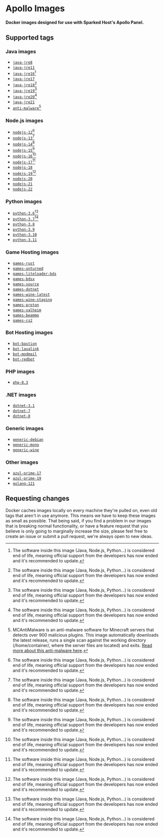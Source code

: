 # Apollo Images

#### Docker images designed for use with Sparked Host's Apollo Panel.

## Supported tags

### Java images

- [`java-jre8`](https://github.com/sparkedhost/images/blob/main/java/java-jre8/Dockerfile)
- [`java-jre11`](https://github.com/sparkedhost/images/blob/main/java/java-jre11/Dockerfile)
- [`java-jre16`](https://github.com/sparkedhost/images/blob/main/java/java-jre16/Dockerfile)[^eol]
- [`java-jre17`](https://github.com/sparkedhost/images/blob/main/java/java-jre17/Dockerfile)
- [`java-jre18`](https://github.com/sparkedhost/images/blob/main/java/java-jre18/Dockerfile)[^eol]
- [`java-jre19`](https://github.com/sparkedhost/images/blob/main/java/java-jre19/Dockerfile)[^eol]
- [`java-jre20`](https://github.com/sparkedhost/images/blob/main/java/java-jre20/Dockerfile)[^eol]
- [`java-jre21`](https://github.com/sparkedhost/images/blob/main/java/java-jre21/Dockerfile)
- [`anti-malware`](https://github.com/sparkedhost/images/blob/main/java/anti-malware/Dockerfile)[^antimalware]

### Node.js images

- [`nodejs-12`](https://github.com/sparkedhost/images/blob/main/nodejs/nodejs-12/Dockerfile)[^eol]
- [`nodejs-13`](https://github.com/sparkedhost/images/blob/main/nodejs/nodejs-13/Dockerfile)[^eol]
- [`nodejs-14`](https://github.com/sparkedhost/images/blob/main/nodejs/nodejs-14/Dockerfile)[^eol]
- [`nodejs-15`](https://github.com/sparkedhost/images/blob/main/nodejs/nodejs-15/Dockerfile)[^eol]
- [`nodejs-16`](https://github.com/sparkedhost/images/blob/main/nodejs/nodejs-16/Dockerfile)[^eol]
- [`nodejs-17`](https://github.com/sparkedhost/images/blob/main/nodejs/nodejs-17/Dockerfile)[^eol]
- [`nodejs-18`](https://github.com/sparkedhost/images/blob/main/nodejs/nodejs-18/Dockerfile)
- [`nodejs-19`](https://github.com/sparkedhost/images/blob/main/nodejs/nodejs-19/Dockerfile)[^eol]
- [`nodejs-20`](https://github.com/sparkedhost/images/blob/main/nodejs/nodejs-20/Dockerfile)
- [`nodejs-21`](https://github.com/sparkedhost/images/blob/main/nodejs/nodejs-21/Dockerfile)
- [`nodejs-22`](https://github.com/sparkedhost/images/blob/main/nodejs/nodejs-22/Dockerfile)

### Python images

- [`python-3.6`](https://github.com/sparkedhost/images/blob/main/python/python-3.6/Dockerfile)[^eol]
- [`python-3.7`](https://github.com/sparkedhost/images/blob/main/python/python-3.7/Dockerfile)[^eol]
- [`python-3.8`](https://github.com/sparkedhost/images/blob/main/python/python-3.8/Dockerfile)
- [`python-3.9`](https://github.com/sparkedhost/images/blob/main/python/python-3.9/Dockerfile)
- [`python-3.10`](https://github.com/sparkedhost/images/blob/main/python/python-3.10/Dockerfile)
- [`python-3.11`](https://github.com/sparkedhost/images/blob/main/python/python-3.11/Dockerfile)

### Game Hosting images

- [`games-rust`](https://github.com/sparkedhost/images/blob/main/games/rust/Dockerfile)
- [`games-unturned`](https://github.com/sparkedhost/images/blob/main/games/unturned/Dockerfile)
- [`games-liteloader-bds`](https://github.com/sparkedhost/images/blob/main/games/liteloader-bds/Dockerfile)
- [`games-bdsx`](https://github.com/sparkedhost/images/blob/main/games/bdsx/Dockerfile)
- [`games-source`](https://github.com/sparkedhost/images/blob/main/games/source/Dockerfile)
- [`games-dotnet`](https://github.com/sparkedhost/images/blob/main/games/dotnet/Dockerfile)
- [`games-wine-latest`](https://github.com/sparkedhost/images/blob/main/games/wine-latest/Dockerfile)
- [`games-wine-staging`](https://github.com/sparkedhost/images/blob/main/games/wine-staging/Dockerfile)
- [`games-proton`](https://github.com/sparkedhost/images/blob/main/games/proton/Dockerfile)
- [`games-valheim`](https://github.com/sparkedhost/images/blob/main/games/valheim/Dockerfile)
- [`games-beammp`](https://github.com/sparkedhost/images/blob/main/games/beammp/Dockerfile)
- [`games-cs2`](https://github.com/sparkedhost/images/blob/main/games/cs2/Dockerfile)

### Bot Hosting images

- [`bot-bastion`](https://github.com/sparkedhost/images/blob/main/bot/bastion/Dockerfile)
- [`bot-lavalink`](https://github.com/sparkedhost/images/blob/main/bot/lavalink/Dockerfile)
- [`bot-modmail`](https://github.com/sparkedhost/images/blob/main/bot/modmail/Dockerfile)
- [`bot-redbot`](https://github.com/sparkedhost/images/blob/main/bot/redbot/Dockerfile)

### PHP images

- [`php-8.3`](https://github.com/sparkedhost/images/blob/main/php/php-8.3/Dockerfile)

### .NET images

- [`dotnet-3.1`](https://github.com/sparkedhost/images/blob/main/dotnet/dotnet-3.1/Dockerfile)
- [`dotnet-7`](https://github.com/sparkedhost/images/blob/main/dotnet/dotnet-7/Dockerfile)
- [`dotnet-8`](https://github.com/sparkedhost/images/blob/main/dotnet/dotnet-8/Dockerfile)

### Generic images

- [`generic-debian`](https://github.com/sparkedhost/images/blob/main/generic/debian/Dockerfile)
- [`generic-mono`](https://github.com/sparkedhost/images/blob/main/generic/mono/Dockerfile)
- [`generic-wine`](https://github.com/sparkedhost/images/blob/main/generic/wine/Dockerfile)

### Other images

- [`azul-prime-17`](https://github.com/sparkedhost/images/blob/main/other/azul-prime-17/Dockerfile)
- [`azul-prime-19`](https://github.com/sparkedhost/images/blob/main/other/azul-prime-19/Dockerfile)
- [`golang-121`](https://github.com/sparkedhost/images/blob/main/golang/golang-121/Dockerfile)

## Requesting changes

Docker caches images locally on every machine they're pulled on, even old tags that aren't in use anymore.
This means we have to keep these images as small as possible. That being said, if you find a problem in our
images that is breaking normal functionality, or have a feature request that you believe is only going to
marginally increase the size, please feel free to create an issue or submit a pull request, we're always
open to new ideas.

[^eol]:
    The software inside this image (Java, Node.js, Python...) is considered end of life, meaning official
    support from the developers has now ended and it's recommended to update.

[^antimalware]:
    MCAntiMalware is an anti-malware software for Minecraft servers that detects over 900 malicious plugins.
    This image automatically downloads the latest release, runs a single scan against the working directory
    (/home/container/, where the server files are located) and exits.
    [Read more about this anti-malware here](https://github.com/OpticFusion1/MCAntiMalware).
